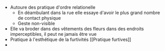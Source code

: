 - Autoure des pratique d'ordre relationelle
	- En déambulant dans la rue elle essaye d'avoir le plus grand nombre de contact physique
	- Geste non-visible
- Elle va broder dans des vêtements des fleurs dans des endroits imperceptibles, il peut ne jamais être vue
- Pratique à l'esthétique de la furtivités [[Pratique furtives]]
-